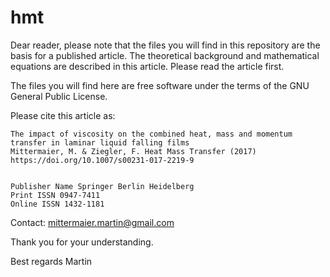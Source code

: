 hmt
===

Dear reader,
please note that the files you will find in this repository are the basis for a published article.
The theoretical background and mathematical equations are described in this article. 
Please read the article first. 

The files you will find here are free software under the terms of the GNU General Public License.

Please cite this article as:

    The impact of viscosity on the combined heat, mass and momentum transfer in laminar liquid falling films 
    Mittermaier, M. & Ziegler, F. Heat Mass Transfer (2017) 
    https://doi.org/10.1007/s00231-017-2219-9
    
    
    Publisher Name Springer Berlin Heidelberg 
    Print ISSN 0947-7411 
    Online ISSN 1432-1181 

Contact: mittermaier.martin@gmail.com

Thank you for your understanding. 

Best regards
Martin 
